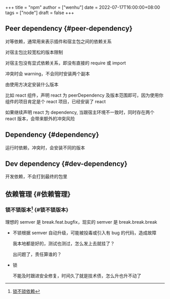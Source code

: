 +++
title = "npm"
author = ["wenhu"]
date = 2022-07-17T16:00:00+08:00
tags = ["node"]
draft = false
+++

## Peer dependency {#peer-dependency}

对等依赖，通常用来表示插件和宿主包之间的依赖关系

对宿主包比较宽松的版本限制

对宿主包没有显式依赖关系，即没有直接的 require 或 import

冲突时会 warning，不会同时安装两个副本

由使用方决定安装什么版本

比如 react 组件，声明 react 为 peerDependency 及版本范围即可，因为使用你组件的项目肯定是个 react 项目，已经安装了 react

如果继续声明 react 为 dependency, 当跟宿主环境不一致时，同时存在两个 react 版本，会带来额外的冲突风险


## Dependency {#dependency}

运行时依赖，冲突时，会安装不同的版本


## Dev dependency {#dev-dependency}

开发依赖，不会打到最终的包里


## 依赖管理 {#依赖管理}


### 锁不锁版本[^fn:1] {#锁不锁版本}

理想的 semver 是 break.feat.bugfix，现实的 semver 是 break.break.break

-   不锁根据 semver 自动升级，可能被投毒或引入有 bug 的代码，造成故障

    我本地都是好的，测试也测过，怎么发上去就挂了？

    出问题了，责任算谁的？
-   锁

    不能及时跟进安全修复，时间久了就是技术债，怎么升也升不动了

[^fn:1]: [锁不锁依赖](https://mp.weixin.qq.com/s?__biz=MjM5NDgyODI4MQ==&mid=2247484466&idx=1&sn=7ace1e9c2fb321b1af57546e3e00d8ee&chksm=a6809ea491f717b24a9eb7f7f26fd90c98aa45157b4334042a09a5edaf0cf0ed27078784c1ab&cur_album_id=2199691505051729920&scene=189#wechat_redirect)